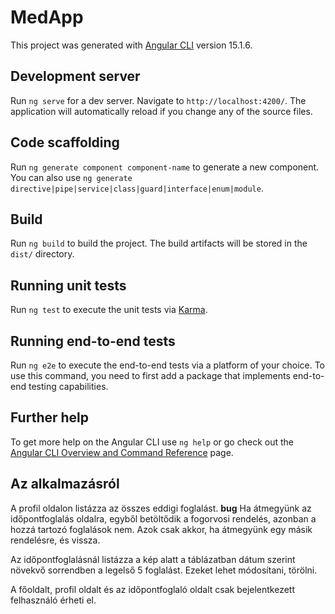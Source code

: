 # MedApp

This project was generated with [Angular CLI](https://github.com/angular/angular-cli) version 15.1.6.

## Development server

Run `ng serve` for a dev server. Navigate to `http://localhost:4200/`. The application will automatically reload if you change any of the source files.

## Code scaffolding

Run `ng generate component component-name` to generate a new component. You can also use `ng generate directive|pipe|service|class|guard|interface|enum|module`.

## Build

Run `ng build` to build the project. The build artifacts will be stored in the `dist/` directory.

## Running unit tests

Run `ng test` to execute the unit tests via [Karma](https://karma-runner.github.io).

## Running end-to-end tests

Run `ng e2e` to execute the end-to-end tests via a platform of your choice. To use this command, you need to first add a package that implements end-to-end testing capabilities.

## Further help

To get more help on the Angular CLI use `ng help` or go check out the [Angular CLI Overview and Command Reference](https://angular.io/cli) page.


## Az alkalmazásról

A profil oldalon listázza az összes eddigi foglalást.
**bug** Ha átmegyünk az időpontfoglalás oldalra, egyből betöltődik a fogorvosi rendelés, azonban a hozzá tartozó foglalások nem. Azok csak akkor, ha átmegyünk egy másik rendelésre, és vissza. 

Az időpontfoglalásnál listázza a kép alatt a táblázatban dátum szerint növekvő sorrendben a legelső 5 foglalást.
Ezeket lehet módosítani, törölni.

A főoldalt, profil oldalt és az időpontfoglaló oldalt csak bejelentkezett felhasználó érheti el.

